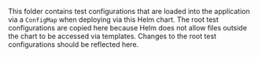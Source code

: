 <!--
SPDX-FileCopyrightText: 2021 Open Networking Foundation

SPDX-License-Identifier: Apache-2.0
-->

This folder contains test configurations that are loaded into the application
via a `ConfigMap` when deploying via this Helm chart. The root test configurations
are copied here because Helm does not allow files outside the chart to be accessed
via templates. Changes to the root test configurations should be reflected here.
